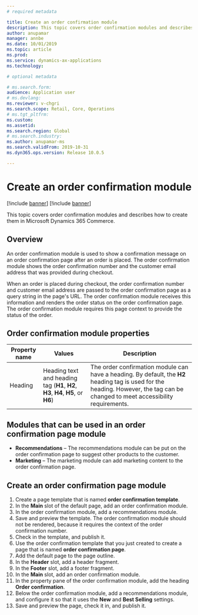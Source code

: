 ```yaml
---
# required metadata

title: Create an order confirmation module
description: This topic covers order confirmation modules and describes how to create them in Microsoft Dynamics 365 Commerce.
author: anupamar
manager: annbe
ms.date: 10/01/2019
ms.topic: article
ms.prod: 
ms.service: dynamics-ax-applications
ms.technology: 

# optional metadata

# ms.search.form: 
audience: Application user
# ms.devlang: 
ms.reviewer: v-chgri
ms.search.scope: Retail, Core, Operations
# ms.tgt_pltfrm: 
ms.custom: 
ms.assetid: 
ms.search.region: Global
# ms.search.industry: 
ms.author: anupamar-ms
ms.search.validFrom: 2019-10-31
ms.dyn365.ops.version: Release 10.0.5

---
```

# Create an order confirmation module

[!include [banner](includes/preview-banner.md)]
[!include [banner](includes/banner.md)]

This topic covers order confirmation modules and describes how to create them in Microsoft Dynamics 365 Commerce.

## Overview

An order confirmation module is used to show a confirmation message on an order confirmation page after an order is placed. The order confirmation module shows the order confirmation number and the customer email address that was provided during checkout.

When an order is placed during checkout, the order confirmation number and customer email address are passed to the order confirmation page as a query string in the page's URL. The order confirmation module receives this information and renders the order status on the order confirmation page. The order confirmation module requires this page context to provide the status of the order.

## Order confirmation module properties

| Property name | Values | Description |
|---------------|--------|-------------|
| Heading       | Heading text and heading tag (**H1**, **H2**, **H3**, **H4**, **H5**, or **H6**) | The order confirmation module can have a heading. By default, the **H2** heading tag is used for the heading. However, the tag can be changed to meet accessibility requirements. |

## Modules that can be used in an order confirmation page module 

- **Recommendations** – The recommendations module can be put on the order confirmation page to suggest other products to the customer.
- **Marketing** – The marketing module can add marketing content to the order confirmation page.

## Create an order confirmation page module

1. Create a page template that is named **order confirmation template**.
1. In the **Main** slot of the default page, add an order confirmation module.
1. In the order confirmation module, add a recommendations module.
1. Save and preview the template. The order confirmation module should not be rendered, because it requires the context of the order confirmation number.
1. Check in the template, and publish it.
1. Use the order confirmation template that you just created to create a page that is named **order confirmation page**.
1. Add the default page to the page outline.
1. In the **Header** slot, add a header fragment.
1. In the **Footer** slot, add a footer fragment.
1. In the **Main** slot, add an order confirmation module.
1. In the property pane of the order confirmation module, add the heading **Order confirmation**.
1. Below the order confirmation module, add a recommendations module, and configure it so that it uses the **New** and **Best Selling** settings.
1. Save and preview the page, check it in, and publish it.
